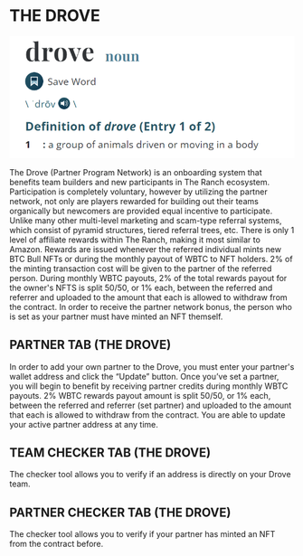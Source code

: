 # THE DROVE

![](<../../.gitbook/assets/image (3) (1) (1).png>)

The Drove (Partner Program Network) is an onboarding system that benefits team builders and new participants in The Ranch ecosystem. Participation is completely voluntary, however by utilizing the partner network, not only are players rewarded for building out their teams organically but newcomers are provided equal incentive to participate. Unlike many other multi-level marketing and scam-type referral systems, which consist of pyramid structures, tiered referral trees, etc. There is only 1 level of affiliate rewards within The Ranch, making it most similar to Amazon. Rewards are issued whenever the referred individual mints new BTC Bull NFTs or during the monthly payout of WBTC to NFT holders. 2% of the minting transaction cost will be given to the partner of the referred person. During monthly WBTC payouts, 2% of the total rewards payout for the owner's NFTS is split 50/50, or 1% each, between the referred and referrer and uploaded to the amount that each is allowed to withdraw from the contract. In order to receive the partner network bonus, the person who is set as your partner must have minted an NFT themself.&#x20;

## PARTNER TAB (THE DROVE)

In order to add your own partner to the Drove, you must enter your partner's wallet address and click the “Update” button. Once you’ve set a partner, you will begin to benefit by receiving partner credits during monthly WBTC payouts. 2% WBTC rewards payout amount is split 50/50, or 1% each, between the referred and referrer (set partner) and uploaded to the amount that each is allowed to withdraw from the contract. You are able to update your active partner address at any time.

## TEAM CHECKER TAB (THE DROVE)

&#x20;The checker tool allows you to verify if an address is directly on your Drove team.&#x20;

## PARTNER CHECKER TAB (THE DROVE)

&#x20;The checker tool allows you to verify if your partner has minted an NFT from the contract before.
